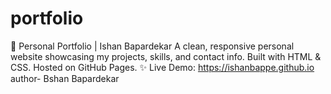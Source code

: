 # portfolio
🚀 Personal Portfolio | Ishan Bapardekar A clean, responsive personal website showcasing my projects, skills, and contact info. Built with HTML &amp; CSS. Hosted on GitHub Pages.  ✨ Live Demo: https://ishanbappe.github.io
author- Bshan Bapardekar
